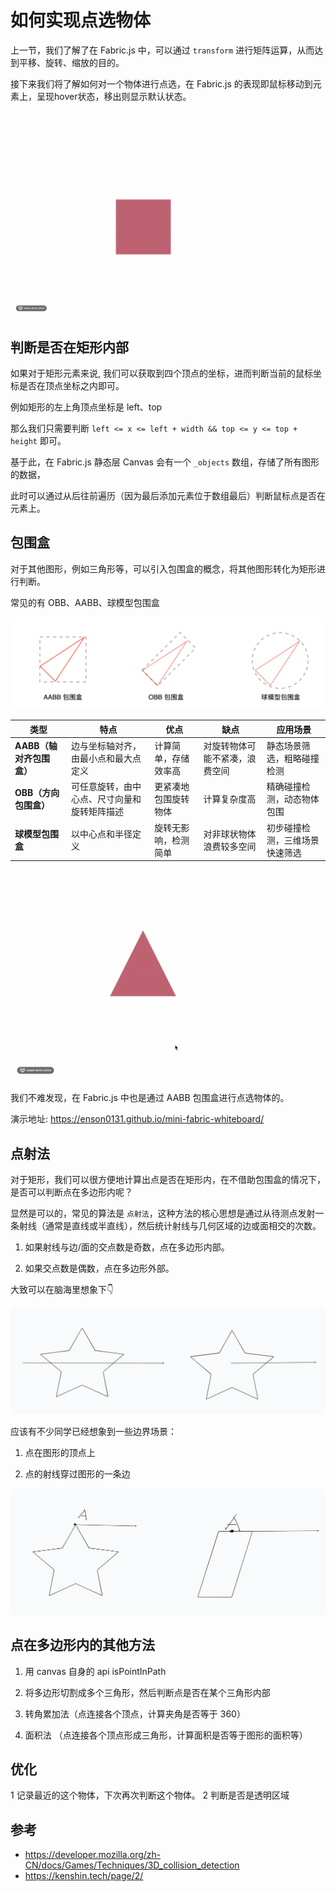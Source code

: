 # 如何实现点选物体

上一节，我们了解了在 Fabric.js 中，可以通过 `transform` 进行矩阵运算，从而达到平移、旋转、缩放的目的。

接下来我们将了解如何对一个物体进行点选，在 Fabric.js 的表现即鼠标移动到元素上，呈现hover状态，移出则显示默认状态。

![点选效果](./1.gif)

## 判断是否在矩形内部

如果对于矩形元素来说, 我们可以获取到四个顶点的坐标，进而判断当前的鼠标坐标是否在顶点坐标之内即可。

例如矩形的左上角顶点坐标是 left、top

那么我们只需要判断 `left <= x <= left + width && top <= y <= top + height` 即可。

基于此，在 Fabric.js 静态层 Canvas 会有一个  `_objects` 数组，存储了所有图形的数据，

此时可以通过从后往前遍历（因为最后添加元素位于数组最后）判断鼠标点是否在元素上。

## 包围盒

对于其他图形，例如三角形等，可以引入包围盒的概念，将其他图形转化为矩形进行判断。

常见的有 OBB、AABB、球模型包围盒

![alt text](image-3.png)

| **类型**              | **特点**                           | **优点**                     | **缺点**                     | **应用场景**                     |
|-----------------------|------------------------------------|-----------------------------|-----------------------------|---------------------------------|
| **AABB（轴对齐包围盒）** | 边与坐标轴对齐，由最小点和最大点定义 | 计算简单，存储效率高           | 对旋转物体可能不紧凑，浪费空间   | 静态场景筛选，粗略碰撞检测         |
| **OBB（方向包围盒）**   | 可任意旋转，由中心点、尺寸向量和旋转矩阵描述 | 更紧凑地包围旋转物体             | 计算复杂度高                 | 精确碰撞检测，动态物体包围         |
| **球模型包围盒**    | 以中心点和半径定义                 | 旋转无影响，检测简单             | 对非球状物体浪费较多空间         | 初步碰撞检测，三维场景快速筛选     |

![alt text](./2.gif)

我们不难发现，在 Fabric.js 中也是通过 AABB 包围盒进行点选物体的。

演示地址: https://enson0131.github.io/mini-fabric-whiteboard/

## 点射法

对于矩形，我们可以很方便地计算出点是否在矩形内，在不借助包围盒的情况下，是否可以判断点在多边形内呢？

显然是可以的，常见的算法是 `点射法`，这种方法的核心思想是通过从待测点发射一条射线（通常是直线或半直线），然后统计射线与几何区域的边或面相交的次数。

1. 如果射线与边/面的交点数是奇数，点在多边形内部。
   
2. 如果交点数是偶数，点在多边形外部。

大致可以在脑海里想象下👇

![alt text](image-4.png)

应该有不少同学已经想象到一些边界场景：

1. 点在图形的顶点上

2. 点的射线穿过图形的一条边

![alt text](image-5.png)



## 点在多边形内的其他方法

1. 用 canvas 自身的 api isPointInPath

2. 将多边形切割成多个三角形，然后判断点是否在某个三角形内部

3. 转角累加法（点连接各个顶点，计算夹角是否等于 360）

4. 面积法 （点连接各个顶点形成三角形，计算面积是否等于图形的面积等）


## 优化
1 记录最近的这个物体，下次再次判断这个物体。
2 判断是否是透明区域


## 参考

- https://developer.mozilla.org/zh-CN/docs/Games/Techniques/3D_collision_detection
- https://kenshin.tech/page/2/